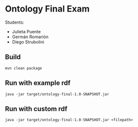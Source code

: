 # Ontology Final Exam

Students:
  - Julieta Puente
  - Germán Romarión
  - Diego Strubolini

## Build
```mvn clean package```

## Run with example rdf
```java -jar target/ontology-final-1.0-SNAPSHOT.jar```

## Run with custom rdf
```java -jar target/ontology-final-1.0-SNAPSHOT.jar <filepath>```

